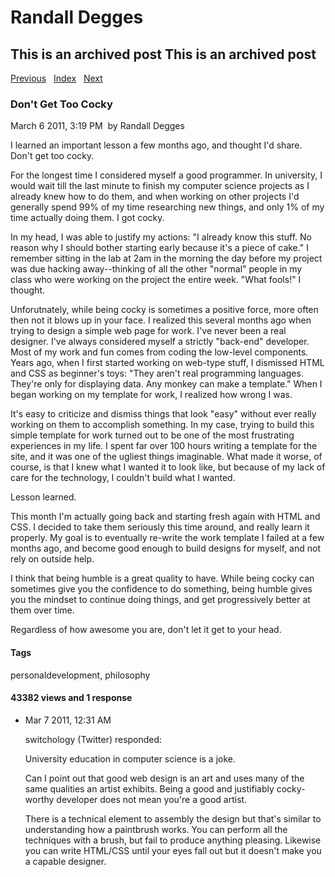 # Randall Degges

## This is an archived post This is an archived post

[Previous][]   [Index][]   [Next][]

### Don't Get Too Cocky

March 6 2011, 3:19 PM  by Randall Degges

I learned an important lesson a few months ago, and thought I'd share. Don't get
too cocky.

For the longest time I considered myself a good programmer. In university, I
would wait till the last minute to finish my computer science projects as I
already knew how to do them, and when working on other projects I'd generally
spend 99% of my time researching new things, and only 1% of my time actually
doing them. I got cocky.

In my head, I was able to justify my actions: "I already know this stuff. No
reason why I should bother starting early because it's a piece of cake." I
remember sitting in the lab at 2am in the morning the day before my project was
due hacking away--thinking of all the other "normal" people in my class who were
working on the project the entire week. "What fools!" I thought.

Unforutnately, while being cocky is sometimes a positive force, more often then
not it blows up in your face. I realized this several months ago when trying to
design a simple web page for work. I've never been a real designer. I've always
considered myself a strictly "back-end" developer. Most of my work and fun comes
from coding the low-level components. Years ago, when I first started working on
web-type stuff, I dismissed HTML and CSS as beginner's toys: "They aren't real
programming languages. They're only for displaying data. Any monkey can make a
template." When I began working on my template for work, I realized how wrong I
was.

It's easy to criticize and dismiss things that look "easy" without ever really
working on them to accomplish something. In my case, trying to build this simple
template for work turned out to be one of the most frustrating experiences in my
life. I spent far over 100 hours writing a template for the site, and it was one
of the ugliest things imaginable. What made it worse, of course, is that I knew
what I wanted it to look like, but because of my lack of care for the
technology, I couldn't build what I wanted.

Lesson learned.

This month I'm actually going back and starting fresh again with HTML and CSS. I
decided to take them seriously this time around, and really learn it properly.
My goal is to eventually re-write the work template I failed at a few months
ago, and become good enough to build designs for myself, and not rely on outside
help.

I think that being humble is a great quality to have. While being cocky can
sometimes give you the confidence to do something, being humble gives you the
mindset to continue doing things, and get progressively better at them over
time.

Regardless of how awesome you are, don't let it get to your head.

#### Tags

personaldevelopment, philosophy

#### 43382 views and 1 response

-   Mar 7 2011, 12:31 AM

    switchology (Twitter) responded:

    University education in computer science is a joke.

    Can I point out that good web design is an art and uses many of the same
    qualities an artist exhibits. Being a good and justifiably cocky-worthy
    developer does not mean you're a good artist.

    There is a technical element to assembly the design but that's similar to
    understanding how a paintbrush works. You can perform all the techniques
    with a brush, but fail to produce anything pleasing. Likewise you can write
    HTML/CSS until your eyes fall out but it doesn't make you a capable
    designer.

  [Previous]: ../../../posts/2011/03/my-new-office.html
  [Index]: ../../../index-5.html
  [Next]: ../../../posts/2011/02/my-environment.html
